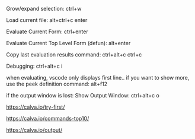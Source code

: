 Grow/expand selection: 
 ctrl+w

Load current file: 
 alt+ctrl+c enter

Evaluate Current Form:
 ctrl+enter

Evaluate Current Top Level Form (defun):
 alt+enter

Copy last evaluation results command:
 ctrl+alt+c ctrl+c

Debugging:
ctrl+alt+c i

when evaluating, vscode only displays first line..
if you want to show more, use the peek definition command:
 alt+f12

if the output window is lost: Show Output Window:
 ctrl+alt+c o


https://calva.io/try-first/

https://calva.io/commands-top10/

https://calva.io/output/